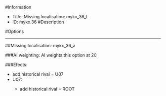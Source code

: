 #Information
 - Title: Missing localisation: mykx_36_t
 - ID: mykx.36
#Description

#Options

___
##Missing localisation: mykx_36_a

###AI weighting:
AI weights this option at 20


###Efects:<ul><li>add historical rival = U07</li><li>U07:</li><ul><li>add historical rival = ROOT</li></ul></ul>

